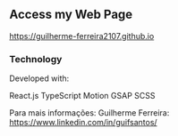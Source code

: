 ## Access my Web Page
https://guilherme-ferreira2107.github.io

### Technology
Developed with:

React.js
TypeScript
Motion
GSAP
SCSS

Para mais informações: Guilherme Ferreira: https://www.linkedin.com/in/guifsantos/
